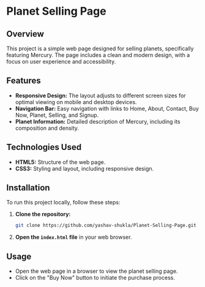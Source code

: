 # Planet Selling Page

## Overview
This project is a simple web page designed for selling planets, specifically featuring Mercury. The page includes a clean and modern design, with a focus on user experience and accessibility.

## Features
- **Responsive Design:** The layout adjusts to different screen sizes for optimal viewing on mobile and desktop devices.
- **Navigation Bar:** Easy navigation with links to Home, About, Contact, Buy Now, Planet, Selling, and Signup.
- **Planet Information:** Detailed description of Mercury, including its composition and density.

## Technologies Used
- **HTML5:** Structure of the web page.
- **CSS3:** Styling and layout, including responsive design.

## Installation
To run this project locally, follow these steps:

1. **Clone the repository:**
   ```bash
   git clone https://github.com/yashav-shukla/Planet-Selling-Page.git
   ```

2. **Open the `index.html` file** in your web browser.

## Usage
- Open the web page in a browser to view the planet selling page.
- Click on the "Buy Now" button to initiate the purchase process.




